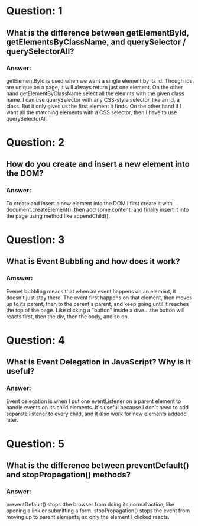 # Question: 1
## What is the difference between getElementById, getElementsByClassName, and querySelector / querySelectorAll?

### Answer:
getElementById is used when we want a single element by its id. Though ids are unique on a page, it will always return just one element. On the other hand getElementByClassName select all the elemnts with the given class name. I can use querySelector with any CSS-style selector, like an id, a class. But it only gives us the first element it finds. On the other hand if I want all the matching elements with a CSS selector, then I have to use querySelectorAll.


# Question: 2
## How do you create and insert a new element into the DOM?

### Answer:
To create and insert a new element into the DOM I first create it with document.createElement(), then add some content, and finally insert it into the page using method like appendChild().


# Question: 3
## What is Event Bubbling and how does it work?

### Amswer:
Evenet bubbling means that when an event happens on an element, it doesn't just stay there. The event first happens on that element, then moves up to its parent, then to the parent's parent, and keep going until it reaches the top of the page. Like clicking a "button" inside a dive....the button will reacts first, then the div, then the body, and so on.


# Question: 4
## What is Event Delegation in JavaScript? Why is it useful?

### Answer:
Event delegation is when I put one eventListener on a parent element to handle events on its child elements. It's useful because I don't need to add separate listener to every child, and it also work for new elements addedd later.


# Question: 5
## What is the difference between preventDefault() and stopPropagation() methods?

### Answer:
preventDefault() stops tthe browser from doing its normal action, like opening a link or submitting a form. stopPropagation() stops the event from moving up to parent elements, so only the element I clicked reacts.
